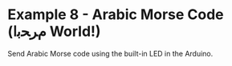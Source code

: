 # Example 8 - Arabic Morse Code (ﻡﺮﺤﺑﺍ World!)

Send Arabic Morse code using the built-in LED in the Arduino.

